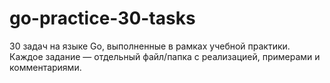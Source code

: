 # go-practice-30-tasks
30 задач на языке Go, выполненные в рамках учебной практики. Каждое задание — отдельный файл/папка с реализацией, примерами и комментариями.
